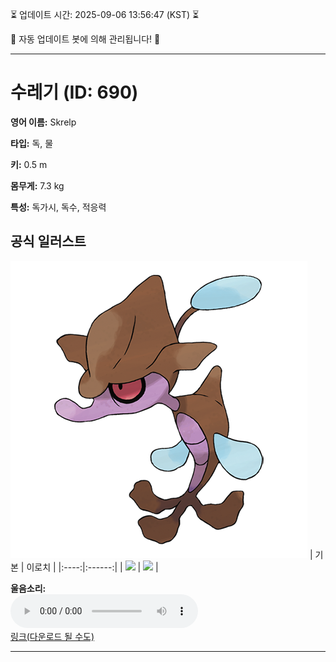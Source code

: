 
⏳ 업데이트 시간: 2025-09-06 13:56:47 (KST) ⏳

🤖 자동 업데이트 봇에 의해 관리됩니다! 🤖

---

# 수레기 (ID: 690)
**영어 이름:** Skrelp

**타입:** 독, 물

**키:** 0.5 m

**몸무게:** 7.3 kg

**특성:** 독가시, 독수, 적응력

## 공식 일러스트
![](https://raw.githubusercontent.com/PokeAPI/sprites/master/sprites/pokemon/other/official-artwork/690.png)
| 기본 | 이로치 |
|:----:|:------:|
| <img src="http://play.pokemonshowdown.com/sprites/ani/skrelp.gif" width="200"> | <img src="http://play.pokemonshowdown.com/sprites/ani-shiny/skrelp.gif" width="200"> |

**울음소리:**<br><audio controls src="https://raw.githubusercontent.com/PokeAPI/cries/main/cries/pokemon/latest/690.ogg"></audio><br> [링크(다운로드 될 수도)](https://raw.githubusercontent.com/PokeAPI/cries/main/cries/pokemon/latest/690.ogg)


---
